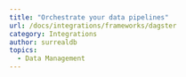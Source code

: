 ```yaml
---
title: "Orchestrate your data pipelines"
url: /docs/integrations/frameworks/dagster
category: Integrations
author: surrealdb
topics:
  - Data Management
---
```


